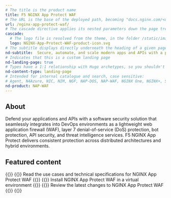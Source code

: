 ```yaml
---
# The title is the product name
title: F5 NGINX App Protect WAF
# The URL is the base of the deployed path, becoming "docs.nginx.com/<url>/<other-pages>"
url: /nginx-app-protect-waf/
# The cascade directive applies its nested parameters down the page tree until overwritten
cascade:
  # The logo file is resolved from the theme, in the folder /static/images/icons/
  logo: NGINX-App-Protect-WAF-product-icon.svg
# The subtitle displays directly underneath the heading of a given page
nd-subtitle:  Secure, automate, and scale modern apps and APIs with a platform-agnostic WAF 
# Indicates that this is a custom landing page
nd-landing-page: true
# Types have a 1:1 relationship with Hugo archetypes, so you shouldn't need to change this
nd-content-type: landing-page
# Intended for internal catalogue and search, case sensitive:
# Agent, N4Azure, NIC, NIM, NGF, NAP-DOS, NAP-WAF, NGINX One, NGINX+, Solutions, Unit
nd-product: NAP-WAF
---
```


## About

Defend your applications and APIs with a software security solution that seamlessly integrates into DevOps environments as a lightweight web application firewall (WAF), layer 7 denial-of-service (DoS) protection, bot protection, API security, and threat intelligence services. F5 NGINX App Protect delivers consistent protection across distributed architectures and hybrid environments.

## Featured content
[//]: # "You can add a maximum of three cards: any extra will not display."
[//]: # "One card will take full width page: two will take half width each. Three will stack like an inverse pyramid."
[//]: # "Some examples of content could be the latest release note, the most common install path, and a popular new feature."


{{<card-section showAsCards="true" isFeaturedSection="true">}}
  {{<card title="Administration Guide" titleUrl="/nginx-app-protect-waf/v5/admin-guide/overview/">}}
    Read the use cases and technical specifications for NGINX App Protect WAF
  {{</card>}}
  {{<card title="Installing NGINX App Protect WAF" titleUrl="/nginx-app-protect-waf/v5/admin-guide/install/">}}
    Install NGINX App Protect WAF in a virtual environment
  {{</card>}}
  {{<card title="Releases" titleUrl="/nginx-app-protect-waf/v5/releases/" icon="clock-alert">}}
    Review the latest changes to NGINX App Protect WAF
  {{</card>}}
{{</card-section>}}
